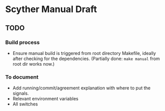# Scyther Manual Draft

## TODO

### Build process

 - Ensure manual build is triggered from root directory Makefile, ideally after checking for the dependencies. (Partially done: `make manual` from root dir works now.)

### To document

 - Add running/commit/agreement explanation with where to put the signals.
 - Relevant environment variables
 - All switches
